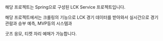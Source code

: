 해당 프로젝트는 Spring으로 구성된 LCK Service 프로젝트입니다.

해당 프로젝트에서는 크롤링의 기능으로 LCK 경기 데이터를 받아와서 실시간으로 경기 관람과 승부 예측, MVP등의 시스템과

굿즈 응모, 티켓 자리 예매가 가능합니다.
